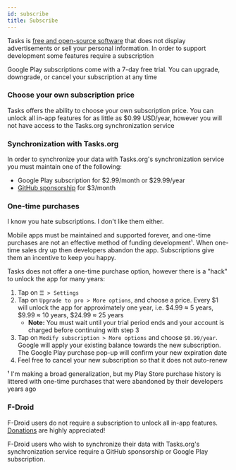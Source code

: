 ```yaml
---
id: subscribe
title: Subscribe
---
```


Tasks is [free and open-source
software](https://en.wikipedia.org/wiki/Free_and_open-source_software) that
does not display advertisements or sell your personal information. In order to
support development some features require a subscription

Google Play subscriptions come with a 7-day free trial. You can upgrade,
downgrade, or cancel your subscription at any time

### Choose your own subscription price

Tasks offers the ability to choose your own subscription price. You can
unlock all in-app features for as little as $0.99 USD/year, however you will not
have access to the Tasks.org synchronization service

### Synchronization with Tasks.org

In order to synchronize your data with Tasks.org's synchronization service you must maintain one of the following:

* Google Play subscription for $2.99/month or $29.99/year
* [GitHub sponsorship](https://github.com/sponsors/abaker) for $3/month

### One-time purchases

I know you hate subscriptions. I don't like them either.

Mobile apps must be maintained and supported forever, and one-time purchases
are not an effective method of funding development¹. When one-time sales dry up
then developers abandon the app. Subscriptions give them an incentive to
keep you happy.

Tasks does not offer a one-time purchase option, however there is a "hack" to
unlock the app for many years:

1. Tap on `☰ > Settings`
2. Tap on `Upgrade to pro > More options`, and choose a price. Every $1 will
   unlock the app for approximately one year, i.e. $4.99 ≈ 5 years, $9.99 ≈ 10
   years, $24.99 ≈ 25 years
   * **Note:** You must wait until your trial period ends and your account is
     charged before continuing with step 3
3. Tap on `Modify subscription > More options` and choose `$0.99/year`. Google
   will apply your existing balance towards the new subscription. The Google
   Play purchase pop-up will confirm your new expiration date
4. Feel free to cancel your new subscription so that it does not auto-renew

¹ I'm making a broad generalization, but my Play Store purchase history is
littered with one-time purchases that were abandoned by their developers years
ago

### F-Droid

F-Droid users do not require a subscription to unlock all in-app features.
[Donations](donate.md) are highly appreciated!

F-Droid users who wish to synchronize their data with Tasks.org's
synchronization service require a GitHub sponsorship or Google Play
subscription.
